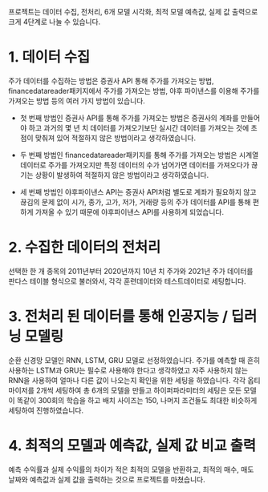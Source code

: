 프로젝트는 데이터 수집, 전처리, 6개 모델 시각화, 최적 모델 예측값, 실제 값 출력으로 크게 4단계로 나눌 수 있습니다.

# 1. 데이터 수집
주가 데이터를 수집하는 방법은 증권사 API 통해 주가를 가져오는 방법, financedatareader패키지에서 주가를 가져오는 방법, 야후 파이낸스를 이용해 주가를 가져오는 방법 등의 여러 가지 방법이 있습니다.

- 첫 번째 방법인 증권사 API를 통해 주가를 가져오는 방법은 증권사의 계좌를 만들어야 하고 과거의 몇 년 치 데이터를 가져오기보단 실시간 데이터를 가져오는 것에 초점이 맞춰져 있어 적절하지 않은 방법이라고 생각하였습니다.

- 두 번째 방법인 financedatareader패키지를 통해 주가를 가져오는 방법은 시계열 데이터로 주가를 가져오지만 특정 데이터의 수가 넘어가면 데이터를 가져오다가 끊기는 상황이 발생하여 적절하지 않은 방법이라고 생각하였습니다.

- 세 번째 방법인 야후파이낸스 API는 증권사 API처럼 별도로 계좌가 필요하지 않고 끊김의 문제 없이 시가, 종가, 고가, 저가, 거래량 등의 주가 데이터를 API를 통해 편하게 가져올 수 있기 때문에 야후파이낸스 API를 사용하게 되었습니다.

# 2. 수집한 데이터의 전처리
선택한 한 개 종목의 2011년부터 2020년까지 10년 치 주가와 2021년 주가 데이터를 판다스 테이블 형식으로 불러와서, 각각 훈련데이터와 테스트데이터로 세팅합니다.

# 3. 전처리 된 데이터를 통해 인공지능 / 딥러닝 모델링
순환 신경망 모델인 RNN, LSTM, GRU 모델로 선정하였습니다.
주가를 예측할 때 흔히 사용하는 LSTM과 GRU는 필수로 사용해야 한다고 생각하였고 자주 사용하지 않는 RNN을 사용하여 얼마나 다른 값이 나오는지 확인을 위한 세팅을 하였습니다. 각각 옵티마이저를 2개씩 세팅하여 총 6개의 모델을 만들고 하이퍼파라미터의 세팅은 모든 모델이 똑같이 300회의 학습을 하고 배치 사이즈는 150, 나머지 조건들도 최대한 비슷하게 세팅하여 진행하였습니다.

# 4. 최적의 모델과 예측값, 실제 값 비교 출력
예측 수익률과 실제 수익률의 차이가 적은 최적의 모델을 반환하고, 최적의 매수, 매도 날짜와 예측값과 실제 값을 출력하는 것으로 프로젝트를 마쳤습니다.
